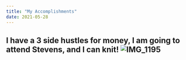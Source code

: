 ```yaml
---
title: "My Accomplishments"
date: 2021-05-28
---
```

 I have a 3 side hustles for money, I am going to attend Stevens, and I can knit!
![IMG_1195](https://user-images.githubusercontent.com/84187018/119989319-0895cf00-bf95-11eb-8c12-d5c681f32f0b.JPG)
---

